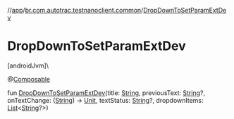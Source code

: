 //[app](../../index.md)/[br.com.autotrac.testnanoclient.common](index.md)/[DropDownToSetParamExtDev](-drop-down-to-set-param-ext-dev.md)

# DropDownToSetParamExtDev

[androidJvm]\

@[Composable](https://developer.android.com/reference/kotlin/androidx/compose/runtime/Composable.html)

fun [DropDownToSetParamExtDev](-drop-down-to-set-param-ext-dev.md)(title: [String](https://kotlinlang.org/api/latest/jvm/stdlib/kotlin/-string/index.html), previousText: [String](https://kotlinlang.org/api/latest/jvm/stdlib/kotlin/-string/index.html)?, onTextChange: ([String](https://kotlinlang.org/api/latest/jvm/stdlib/kotlin/-string/index.html)) -&gt; [Unit](https://kotlinlang.org/api/latest/jvm/stdlib/kotlin/-unit/index.html), textStatus: [String](https://kotlinlang.org/api/latest/jvm/stdlib/kotlin/-string/index.html)?, dropdownItems: [List](https://kotlinlang.org/api/latest/jvm/stdlib/kotlin.collections/-list/index.html)&lt;[String](https://kotlinlang.org/api/latest/jvm/stdlib/kotlin/-string/index.html)?&gt;)
